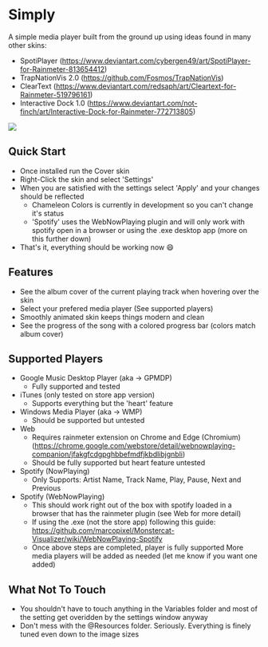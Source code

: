 # Simply
A simple media player built from the ground up using ideas found in many other skins:
  - SpotiPlayer (https://www.deviantart.com/cybergen49/art/SpotiPlayer-for-Rainmeter-813654412)
  - TrapNationVis 2.0 (https://github.com/Fosmos/TrapNationVis)
  - ClearText (https://www.deviantart.com/redsaph/art/Cleartext-for-Rainmeter-519796161)
  - Interactive Dock 1.0 (https://www.deviantart.com/not-finch/art/Interactive-Dock-for-Rainmeter-772713805)
 
![](https://i.ibb.co/HVRWSqL/player.png)

## Quick Start
* Once installed run the Cover skin
* Right-Click the skin and select 'Settings'
* When you are satisfied with the settings select 'Apply' and your changes should be reflected
  - Chameleon Colors is currently in development so you can't change it's status
  - 'Spotify' uses the WebNowPlaying plugin and will only work with spotify open in a browser or using the .exe desktop app (more on this further down)
* That's it, everything should be working now 😄
## Features
* See the album cover of the current playing track when hovering over the skin
* Select your prefered media player (See supported players)
* Smoothly animated skin keeps things modern and clean
* See the progress of the song with a colored progress bar (colors match album cover)
## Supported Players
* Google Music Desktop Player (aka → GPMDP)
  - Fully supported and tested
* iTunes (only tested on store app version)
  - Supports everything but the 'heart' feature
* Windows Media Player (aka → WMP)
  - Should be supported but untested
* Web
  - Requires rainmeter extension on Chrome and Edge (Chromium) (https://chrome.google.com/webstore/detail/webnowplaying-companion/jfakgfcdgpghbbefmdfjkbdlibjgnbli)
  - Should be fully supported but heart feature untested
* Spotify (NowPlaying)
  - Only Supports: Artist Name, Track Name, Play, Pause, Next and Previous
* Spotify (WebNowPlaying)
  - This should work right out of the box with spotify loaded in a browser that has the rainmeter plugin (see Web for more detail)
  - If using the .exe (not the store app) following this guide: https://github.com/marcopixel/Monstercat-Visualizer/wiki/WebNowPlaying-Spotify
  - Once above steps are completed, player is fully supported
More media players will be added as needed (let me know if you want one added)
## What Not To Touch
* You shouldn't have to touch anything in the Variables folder and most of the setting get overidden by the settings window anyway
* Don't mess with the @Resources folder. Seriously. Everything is finely tuned even down to the image sizes

